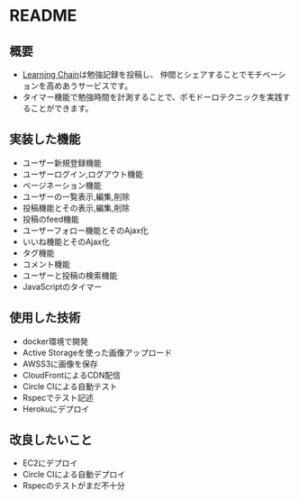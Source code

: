 # README

<h2>概要</h2>
<ul>
  <li><a href="https://learning-chain-v2.herokuapp.com/">Learning Chain</a>は勉強記録を投稿し、
  仲間とシェアすることでモチベーションを高めあうサービスです。</li>
  <li>タイマー機能で勉強時間を計測することで、ポモドーロテクニックを実践することができます。</li>
</ul>

<h2>実装した機能</h2>

<ul>
  <li>ユーザー新規登録機能</li>
  <li>ユーザーログイン,ログアウト機能</li>
  <li>ページネーション機能</li>
  <li>ユーザーの一覧表示,編集,削除 </li>
  <li>投稿機能とその表示,編集,削除</li>
  <li>投稿のfeed機能</li>
  <li>ユーザーフォロー機能とそのAjax化</li>
  <li>いいね機能とそのAjax化</li>
  <li>タグ機能</li>
  <li>コメント機能</li>
  <li>ユーザーと投稿の検索機能</li>
  <li>JavaScriptのタイマー</li>
</ul>

<h2>使用した技術</h2>

<ul>
  <li>docker環境で開発</li>
  <li>Active Storageを使った画像アップロード</li>
  <li>AWSS3に画像を保存</li>
  <li>CloudFrontによるCDN配信</li>
  <li>Circle CIによる自動テスト</li>
  <li>Rspecでテスト記述</li>
  <li>Herokuにデプロイ</li>
</ul>

<h2>改良したいこと</h2>

<ul>
  <li>EC2にデプロイ</li>
  <li>Circle CIによる自動デプロイ</li>
  <li>Rspecのテストがまだ不十分</li>
</ul>
